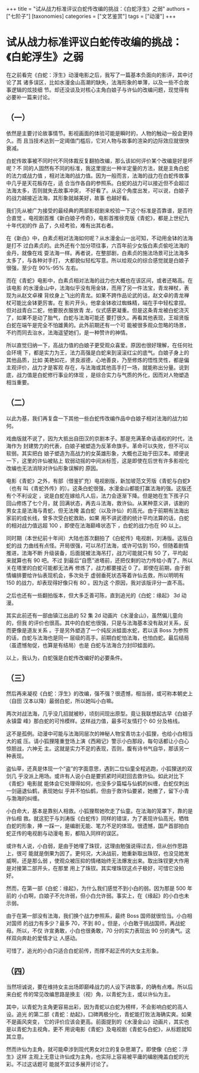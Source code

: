 +++
title = "试从战力标准评议白蛇传改编的挑战：《白蛇浮生》之弱"
authors = ["七阶子"]
[taxonomies]
categories = ["文艺鉴赏"]
tags = ["动漫"]
+++
# 试从战力标准评议白蛇传改编的挑战：《白蛇浮生》之弱

在之前看完《白蛇：浮生》动漫电影之后，我写了一篇基本负面向的影评，其中讨论了其
诸多误区，比如水漫金山高潮的缺失，法海形象的单薄，以及一些不合故事逻辑的炫技细
节。却还没谈及对核心主角白娘子与许仙的改编问题，现觉得有必要补一篇来讨论。

## （一）

依然是主要讨论故事情节。影视画面的体验可能是瞬时的，人物的触动一般会更持久。而
且当技术达到一定阈值门槛后，它对人物与故事的渲染的边际效应就很快衰减。

白蛇传故事被不同时代不同体裁反复翻拍改编，那么该如何评价某个改编是好是坏呢？不
同的人固然有不同的标准，我这里提出一种半定量的方法，就是主角白蛇的法力或战力值
，相对法海的战力值。因为一般而言，法海的战力在白蛇传故事中几乎是天花板存在，适
合当作各自的参照系。白蛇的战力可以接近但不会超过法海太多，否则就失去故事冲突，
不好看了。从这个角度出发，可以说，白娘子的战力越接近法海，其形象就越美好，故事
也越好看。

我们先从被广为接受的最经典的两部影视剧来校验一下这个标准是否靠谱，是否符合直觉
。电视剧首推《新白娘子传奇》，电影首推徐克版《青蛇》，都是上世纪九十年代初的作
品了，久经考验，难有出其右者。

在《新白》中，白素贞相对法海如何呢？从水漫金山一出可知，不动用金钵的法海是打不
过白素贞的。此外还有个加分项往事，六百年前少女版白素贞偷吃法海的金丹，就像在戏
耍法海一样。再者说，在整部剧，白素贞的施法场景可比法海多太多了，与各种对手打，
大都貌似轻松写意。所以给观众的综合感觉就是白娘子很强，至少在 90%-95% 左右。

而在《青蛇》电影中，白素贞相对法海的战力也大概也在该区间，或者还略高。在该电影
的水漫金山中，法海似乎没有用金钵，而用了另一件法宝，青龙禅杖，表现为从赵文卓裸
背纹身上飞出的青龙。如果不跨作品论武的话，赵文卓的青龙禅杖可能比金钵更厉害。在
影片开头，他拿金钵收过蜘蛛精，端在手中轻松拿捏。但对战青白二蛇，他要脱衣服放青
龙，仪式感更凝重。但是这条青龙被白蛇浇灭了，如果不是动了胎气，白蛇与法海可能还
要打很久。再看其他表现，王祖贤版白蛇在端午是完全不怕雄黄的。此外前期还有一个可
能被很多观众忽略的场景，不约而同去治水，法海遥望她们，是一种赞许的神情。

所以直觉归纳一下，高战力值的白娘子更受观众喜爱。原因也很好理解，在任何社会环境
下，都是实力为王，法力高强是白蛇来到滚滚红尘的底气。白娘子身上的其他品质，比如
美艳如花，贤良淑德，心地善良，乃至修炼的悟性灵性，都是偏主观评价，战力才是客观
存在，与法海或其他高手打一场，就能称出分量。说到底，战力值是白蛇修行事业的体现
，是综合实力与气质的外化，因而对人物塑造相当重要。

## （二）

以此为基，我们再复盘一下其他一些白蛇传改编作品中白娘子相对法海的战力如何。

戏曲版就不说了，因为大抵出自田汉的京剧本子。那是充满革命话语权的时代，法海作为
封建势力的代表，白娘子被塑造为反革命旗手。革命可以失败，但不可以软弱。其实把白
娘子塑造为高战力的女英雄形象，大概也正始于田汉本。顺便说一下，这里的许仙被贴上
软弱动摇的中间派标签，这是即使在后世有许多影视化改编也无法消除对许仙形象误解的
原因。

电影《青蛇》之外，有部（借鉴扩充）电视剧版，新加坡范文芳版《青蛇与白蛇》（也有
叫《青蛇外传》的）。这条白蛇很强，水漫金山都能打赢法海的强。这版还有个不利设定
，说是白蛇在嫁给凡人后，法力会逐渐下降。但是她在生下孩子只回山修炼了七个月，就
回满状态，再去斗法海，救许仙。从某种意义讲，该剧的男女主是法海与青蛇，但无法掩
盖白蛇（以及许仙）的高光。由于前期有法海出家前的成长线，曾多次受白蛇救助，如果
用不讲武德的统计平均法算的话，白蛇的相对战力值远超 100 ，即使在法海巅峰状态下
，白蛇的战力也在 90 以上。

同时期（本世纪前十年间）大陆也首次翻拍了《白蛇传》电视剧，刘涛版。这版白蛇的战
力曲线有点怪。开局很强，可以吊打法海，或许可估到 150，但随着剧情推进，法海不断
升级装备，后面就被法海吊打，战力可能就只有 50 了，平均起来就算也有 90 吧。不过
到最后“自愿”进塔前，还把仅剩的功力传给小青了。所以关在塔里的白蛇可能都无法再
修炼了，战力都要接近 0 了。即使在前期，由于剧情编排要给许仙表现机会，多次处于
虚弱垂死状态等着许仙去救，所以明明有 150 的战力，却表现得好像只有 80 。因为这
个原因，我对该版评分一直不高。

之后也还有一些翻拍版本，但大多乏善可陈，直到追光的《白蛇：缘起》 3d 动漫。

其实此前还有一部由镇江出品的 52 集 2d 动画片《水漫金山》，虽然偏儿童向的，但我
的评价也很高。其中的白蛇也很强，只是与法海基本没有敌对关系，反而更像是道友关系
。于是另外塑造了一个纯反派蛙面水蛇，若以该 Boss 为参照的话，白蛇与法海也是同一
层级的高手。前期白蛇怕法海，也怕白蛇。最后结局（虽遗憾匆促，也算是有结局）也是
白蛇与法海合力封印蛙面的。

以上，我认为，白蛇强是白蛇传改编好的必要条件。

## （三）

然后再来凝视《白蛇：浮生》的改编，强不强？很遗憾，相当弱，或可称本朝史上（自田
汉本以降）最弱白蛇，所以她叫小白嘛。

两次对战法海，几乎没几招就被秒，顷刻间现出原型。竟让我联想起古早《白娘子永镇雷
峰》那白蛇的可怜模样。这样战力值，最多可友情打个 60 分及格线。

这不是孤例。动漫中可能与法海同层次的神秘人物宝青坊主小狐狸，也给小白相当大的威
压。请小狐狸隆重登场上演《西厢记》警示小白那段，每句话都让小白心惊胆战，六神无
主。这就是实力不足的表现，否则，腹有诗书气自华，那该另一种表现。

盗仙草，还真是体现一个“盗”的字面意思，遇到二位仙童全程逃跑，小狐狸送的双剑几
乎没派上用场。或许有人说小白是要抓紧时间赶回去救许仙。如此对比下《青蛇》电影就
能体会它处理得如何，也没多少篇幅与仙鹤的纠缠，白蛇仅刺出一剑逼退仙鹤，表现她似
乎并不怕仙鹤，但由于救许仙要紧，她撤了，留下小青与渤海的纠缠。

小白命大，基本是靠别人相救。小狐狸帮她吹走了仙童。在法海的笼罩下，靠的是许仙相
救。就这犯于与刘涛版《白蛇传》同样的错误，为了表现许仙高光，牺牲白蛇的形象，捧
一踩一，是编剧无能、笔力不足的体现。很遗憾，国产首部拍白蛇正传的电视剧与动漫电
影，都陷入同样的误区。

或许有人说，小白弱，是由于她埋了珠钗，这理由勉强说得过去，但从创作思路上，很可
能就是倒果为因了。更何况，大决战前，她重新取出珠钗，也没见她发威啊，还是那么弱
，使观众被压抑的情绪始终无法爆发出来。取出珠钗更大作用是对接第二部开头，在那里
用上了珠钗。其实埋珠钗这点子极好，可惜它没拍好。

然而，在第一部《白蛇：缘起》，为什么我们感觉不到小白的弱。因为那是 500 年前的
小白啊，白娘子不允许弱，但小白允许弱。事实上，在《缘起》的小白也未示弱。

由于在第一部没有法海，我们换个战力参照系，最终 Boss 国师就很恰当。小白相对国师
的战力有多少？最多 70，不到 80 。但是，小白敢于挑战国师，再战蛇母。所以，不仅
许宣勇敢，小白也很勇敢，70 分的实力表现出 90 分的勇气。这样双向奔赴的爱情才让
人感动。

可惜了，追光的小白只适合白蛇前传，而撑不起正传的大女主形象。

## （四）

当然坦诚说，要在维持女主出场即巅峰战力的人设下讲故事，的确有点难。所以后来白蛇
传的常见改编思路是换主（视）角，以青蛇为主，或以许仙为主。

其中，以青蛇为主角更容易出彩，因为青蛇以白蛇为榜样，不会影响白蛇的高人设。追光
的第二部《青蛇：劫起》，口碑两极分化，青蛇能打败法海确实爽。如果不是画风突变，
它的评价应该会更高。前面提到的《水漫金山》动画片，其实也是以青蛇为主视角，更不
用说电影《青蛇》及电视剧《青蛇与白蛇》，从标题就知其立意。

然而许仙为主角，就可能牵涉到现代男女对立的复杂思潮了。即使像《白蛇：浮生》这样
主观上无意让许仙成为主角，也实际上容易被平庸的编剧掩盖白蛇的光彩。不过这话题可
能就不宜过多展开讨论了。
